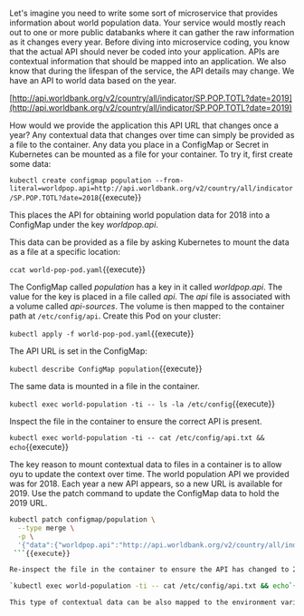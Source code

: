 Let's imagine you need to write some sort of microservice that provides information about world population data. Your service would mostly reach out to one or more public databanks where it can gather the raw information as it changes every year. Before diving into microservice coding, you know that the actual API should never be coded into your application. APIs are contextual information that should be mapped into an application. We also know that during the lifespan of the service, the API details may change. We have an API to world data based on the year.

[http://api.worldbank.org/v2/country/all/indicator/SP.POP.TOTL?date=2019](http://api.worldbank.org/v2/country/all/indicator/SP.POP.TOTL?date=2019)

How would we provide the application this API URL that changes once a year? Any contextual data that changes over time can simply be provided as a file to the container. Any data you place in a ConfigMap or Secret in Kubernetes can be mounted as a file for your container. To try it, first create some data:

`kubectl create configmap population --from-literal=worldpop.api=http://api.worldbank.org/v2/country/all/indicator/SP.POP.TOTL?date=2018`{{execute}}

This places the API for obtaining world population data for 2018 into a ConfigMap under the key _worldpop.api_.

This data can be provided as a file by asking Kubernetes to mount the data as a file at a specific location:

`ccat world-pop-pod.yaml`{{execute}}

The ConfigMap called _population_ has a key in it called _worldpop.api_. The value for the key is placed in a file called _api_. The _api_ file is associated with a volume called _api-sources_. The volume is then mapped to the container path at `/etc/config/api`. Create this Pod on your cluster:

`kubectl apply -f world-pop-pod.yaml`{{execute}}

The API URL is set in the ConfigMap:

`kubectl describe ConfigMap population`{{execute}}

The same data is mounted in a file in the container.

`kubectl exec world-population -ti -- ls -la /etc/config`{{execute}}

Inspect the file in the container to ensure the correct API is present.

`kubectl exec world-population -ti -- cat /etc/config/api.txt && echo`{{execute}}

The key reason to mount contextual data to files in a container is to allow oyu to update the context over time. The world population API we provided was for 2018. Each year a new API appears, so a new URL is available for 2019. Use the patch command to update the ConfigMap data to hold the 2019 URL.

```bash
kubectl patch configmap/population \
  --type merge \
  -p \
  '{"data":{"worldpop.api":"http://api.worldbank.org/v2/country/all/indicator/SP.POP.TOTL?date=2019"}}'
 ```{{execute}}

Re-inspect the file in the container to ensure the API has changed to 2019. You may not see the change right away as it takes about a minute for the ConfigMap controller to update the file. Continue the inspection until you see the change:

`kubectl exec world-population -ti -- cat /etc/config/api.txt && echo`{{execute}}

This type of contextual data can be also mapped to the environment variables in the container, but these values are never updated during the life of the Pod and its containers. By mounting the ConfigMap data to a volume, this gives you the flexibility to update the context data over time. Your application in the container would just need to read the file whenever the latest data is needed.
